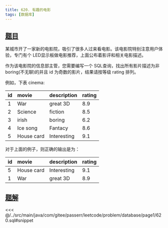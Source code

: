 ```yaml
---
title: 620. 有趣的电影
tags: [数据库]
---
```


## [题目](https://leetcode.cn/problems/not-boring-movies/)

某城市开了一家新的电影院，吸引了很多人过来看电影。该电影院特别注意用户体验，专门有个 LED显示板做电影推荐，上面公布着影评和相关电影描述。

作为该电影院的信息部主管，您需要编写一个 SQL查询，找出所有影片描述为非boring(不无聊)的并且 id 为奇数的影片，结果请按等级 rating 排列。

例如，下表 cinema:

| id  | movie      | description | rating |
|:----|:-----------|:------------|:-------|
| 1   | War        | great 3D    | 8.9    |
| 2   | Science    | fiction     | 8.5    |
| 3   | irish      | boring      | 6.2    |
| 4   | Ice song   | Fantacy     | 8.6    |
| 5   | House card | Interesting | 9.1    |

对于上面的例子，则正确的输出是为：

| id  | movie      | description | rating |
|:----|:-----------|:------------|:-------|
| 5   | House card | Interesting | 9.1    |
| 1   | War        | great 3D    | 8.9    |


## [题解](https://github.com/PasseRR/JavaLeetCode/blob/master/src/main/java/com/gitee/passerr/leetcode/problem/database/page1/620.sql)

<<< @/../src/main/java/com/gitee/passerr/leetcode/problem/database/page1/620.sql#snippet
